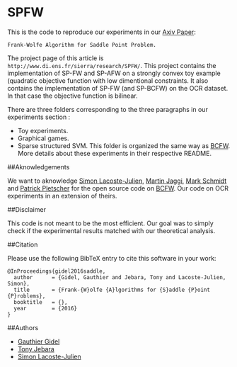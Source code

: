 # SPFW

This is the code to reproduce our experiments in our [Axiv Paper](http://arxiv.org/):
```
Frank-Wolfe Algorithm for Saddle Point Problem.
```
The project page of this article is ```http://www.di.ens.fr/sierra/research/SPFW/```.
This project contains the implementation of SP-FW and SP-AFW on a strongly convex toy example (quadratic objective function with low dimentional constraints.
It also contains the implementation of SP-FW (and SP-BCFW) on the OCR dataset. In that case the objective function is bilinear.

There are three folders corresponding to the three paragraphs in our experiments section :
 - Toy experiments.
 - Graphical games.
 - Sparse structured SVM. This folder is organized the same way as [BCFW](https://github.com/ppletscher/BCFWstruct).
More details about these experiments in their respective README.

##Aknowledgements

We want to aknowledge [Simon Lacoste-Julien](http://www.di.ens.fr/~slacoste/), [Martin Jaggi](http://www.cmap.polytechnique.fr/~jaggi/), [Mark Schmidt](http://www.di.ens.fr/~mschmidt/) and [Patrick Pletscher](http://pletscher.org) for the open source code on [BCFW](https://github.com/ppletscher/BCFWstruct). Our code on OCR experiments in an extension of theirs.

##Disclaimer

This code is not meant to be the most efficient. Our goal was to simply check if the experimental results matched with our theoretical analysis.

##Citation

Please use the following BibTeX entry to cite this software in your work:
```
@InProceedings{gidel2016saddle,
  author      = {Gidel, Gauthier and Jebara, Tony and Lacoste-Julien, Simon},
  title       = {Frank-{W}olfe {A}lgorithms for {S}addle {P}oint {P}roblems},
  booktitle   = {},
  year        = {2016}
}
```
##Authors

* [Gauthier Gidel](http://www.di.ens.fr/~gidel/)
* [Tony Jebara](http://www.cs.columbia.edu/~jebara/)
* [Simon Lacoste-Julien](http://www.di.ens.fr/~slacoste/)
